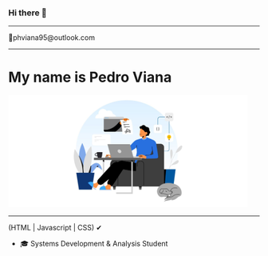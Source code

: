 ### Hi there 👋
<hr>
📧phviana95@outlook.com
<hr>
<h1>My name is Pedro Viana</h1>
<img src="https://github.com/pedroviana04/pedroviana04/blob/main/codeimg.jpg" alt="codeguy" width="480px" height="224px">
<hr> 
 (HTML |  Javascript | CSS) ✔
<ul>
 <li>🎓 Systems Development & Analysis Student </li>
</ul>
<!--
**pedroviana04/pedroviana04** is a ✨ _special_ ✨ repository because its `README.md` (this file) appears on your GitHub profile.

Here are some ideas to get you started:

- 🔭 I’m currently working on ...
- 🌱 I’m currently learning ...
- 👯 I’m looking to collaborate on ...
- 🤔 I’m looking for help with ...
- 💬 Ask me about ...
- 📫 How to reach me: ...
- 😄 Pronouns: ...
- ⚡ Fun fact: ...
-->

